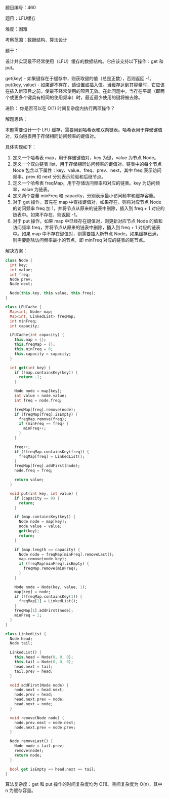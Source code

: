 题目编号：460

题目：LFU缓存

难度：困难

考察范围：数据结构、算法设计

题干：

设计并实现最不经常使用（LFU）缓存的数据结构。它应该支持以下操作：get 和 put。

get(key) - 如果键存在于缓存中，则获取键的值（总是正数），否则返回 -1。
put(key, value) - 如果键不存在，请设置或插入值。当缓存达到其容量时，它应该在插入新项目之前，使最不经常使用的项目无效。在此问题中，当存在平局（即两个或更多个键具有相同的使用频率）时，最近最少使用的键将被去除。

进阶：
你是否可以在 O(1) 时间复杂度内执行两项操作？

解题思路：

本题需要设计一个 LFU 缓存，需要用到哈希表和双向链表。哈希表用于存储键值对，双向链表用于存储相同访问频率的键值对。

具体实现如下：

1. 定义一个哈希表 map，用于存储键值对，key 为键，value 为节点 Node。
2. 定义一个双向链表 list，用于存储相同访问频率的键值对。链表中的每个节点 Node 包含以下属性：key、value、freq、prev、next，其中 freq 表示访问频率，prev 和 next 分别表示前驱和后继节点。
3. 定义一个哈希表 freqMap，用于存储访问频率和对应的链表。key 为访问频率，value 为链表。
4. 定义两个变量 minFreq 和 capacity，分别表示最小访问频率和缓存容量。
5. 对于 get 操作，首先在 map 中查找键值对，如果存在，则将对应节点 Node 的访问频率 freq 加 1，并将节点从原来的链表中删除，插入到 freq + 1 对应的链表中。如果不存在，则返回 -1。
6. 对于 put 操作，如果 map 中已经存在键值对，则更新对应节点 Node 的值和访问频率 freq，并将节点从原来的链表中删除，插入到 freq + 1 对应的链表中。如果 map 中不存在键值对，则需要插入新节点 Node。如果缓存已满，则需要删除访问频率最小的节点，即 minFreq 对应的链表的尾节点。

解决方案：

```dart
class Node {
  int key;
  int value;
  int freq;
  Node prev;
  Node next;

  Node(this.key, this.value, this.freq);
}

class LFUCache {
  Map<int, Node> map;
  Map<int, LinkedList> freqMap;
  int minFreq;
  int capacity;

  LFUCache(int capacity) {
    this.map = {};
    this.freqMap = {};
    this.minFreq = 0;
    this.capacity = capacity;
  }

  int get(int key) {
    if (!map.containsKey(key)) {
      return -1;
    }

    Node node = map[key];
    int value = node.value;
    int freq = node.freq;

    freqMap[freq].remove(node);
    if (freqMap[freq].isEmpty) {
      freqMap.remove(freq);
      if (minFreq == freq) {
        minFreq++;
      }
    }

    freq++;
    if (!freqMap.containsKey(freq)) {
      freqMap[freq] = LinkedList();
    }
    freqMap[freq].addFirst(node);
    node.freq = freq;

    return value;
  }

  void put(int key, int value) {
    if (capacity == 0) {
      return;
    }

    if (map.containsKey(key)) {
      Node node = map[key];
      node.value = value;
      get(key);
      return;
    }

    if (map.length == capacity) {
      Node node = freqMap[minFreq].removeLast();
      map.remove(node.key);
      if (freqMap[minFreq].isEmpty) {
        freqMap.remove(minFreq);
      }
    }

    Node node = Node(key, value, 1);
    map[key] = node;
    if (!freqMap.containsKey(1)) {
      freqMap[1] = LinkedList();
    }
    freqMap[1].addFirst(node);
    minFreq = 1;
  }
}

class LinkedList {
  Node head;
  Node tail;

  LinkedList() {
    this.head = Node(0, 0, 0);
    this.tail = Node(0, 0, 0);
    head.next = tail;
    tail.prev = head;
  }

  void addFirst(Node node) {
    node.next = head.next;
    node.prev = head;
    head.next.prev = node;
    head.next = node;
  }

  void remove(Node node) {
    node.prev.next = node.next;
    node.next.prev = node.prev;
  }

  Node removeLast() {
    Node node = tail.prev;
    remove(node);
    return node;
  }

  bool get isEmpty => head.next == tail;
}
```

算法复杂度：get 和 put 操作的时间复杂度均为 O(1)。空间复杂度为 O(n)，其中 n 为缓存容量。